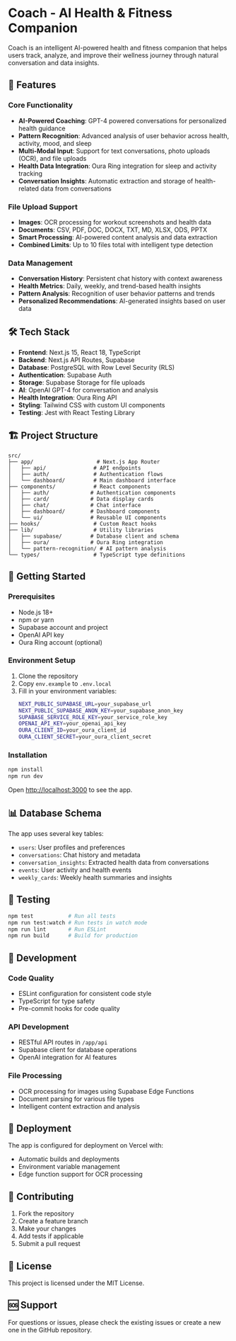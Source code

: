 # Coach - AI Health & Fitness Companion

Coach is an intelligent AI-powered health and fitness companion that helps users track, analyze, and improve their wellness journey through natural conversation and data insights.

## 🚀 Features

### Core Functionality

- **AI-Powered Coaching**: GPT-4 powered conversations for personalized health guidance
- **Pattern Recognition**: Advanced analysis of user behavior across health, activity, mood, and sleep
- **Multi-Modal Input**: Support for text conversations, photo uploads (OCR), and file uploads
- **Health Data Integration**: Oura Ring integration for sleep and activity tracking
- **Conversation Insights**: Automatic extraction and storage of health-related data from conversations

### File Upload Support

- **Images**: OCR processing for workout screenshots and health data
- **Documents**: CSV, PDF, DOC, DOCX, TXT, MD, XLSX, ODS, PPTX
- **Smart Processing**: AI-powered content analysis and data extraction
- **Combined Limits**: Up to 10 files total with intelligent type detection

### Data Management

- **Conversation History**: Persistent chat history with context awareness
- **Health Metrics**: Daily, weekly, and trend-based health insights
- **Pattern Analysis**: Recognition of user behavior patterns and trends
- **Personalized Recommendations**: AI-generated insights based on user data

## 🛠 Tech Stack

- **Frontend**: Next.js 15, React 18, TypeScript
- **Backend**: Next.js API Routes, Supabase
- **Database**: PostgreSQL with Row Level Security (RLS)
- **Authentication**: Supabase Auth
- **Storage**: Supabase Storage for file uploads
- **AI**: OpenAI GPT-4 for conversation and analysis
- **Health Integration**: Oura Ring API
- **Styling**: Tailwind CSS with custom UI components
- **Testing**: Jest with React Testing Library

## 🏗 Project Structure

```
src/
├── app/                    # Next.js App Router
│   ├── api/               # API endpoints
│   ├── auth/              # Authentication flows
│   └── dashboard/         # Main dashboard interface
├── components/            # React components
│   ├── auth/             # Authentication components
│   ├── card/             # Data display cards
│   ├── chat/             # Chat interface
│   ├── dashboard/        # Dashboard components
│   └── ui/               # Reusable UI components
├── hooks/                 # Custom React hooks
├── lib/                   # Utility libraries
│   ├── supabase/         # Database client and schema
│   ├── oura/             # Oura Ring integration
│   └── pattern-recognition/ # AI pattern analysis
└── types/                 # TypeScript type definitions
```

## 🚀 Getting Started

### Prerequisites

- Node.js 18+
- npm or yarn
- Supabase account and project
- OpenAI API key
- Oura Ring account (optional)

### Environment Setup

1. Clone the repository
2. Copy `env.example` to `.env.local`
3. Fill in your environment variables:
   ```bash
   NEXT_PUBLIC_SUPABASE_URL=your_supabase_url
   NEXT_PUBLIC_SUPABASE_ANON_KEY=your_supabase_anon_key
   SUPABASE_SERVICE_ROLE_KEY=your_service_role_key
   OPENAI_API_KEY=your_openai_api_key
   OURA_CLIENT_ID=your_oura_client_id
   OURA_CLIENT_SECRET=your_oura_client_secret
   ```

### Installation

```bash
npm install
npm run dev
```

Open [http://localhost:3000](http://localhost:3000) to see the app.

## 📊 Database Schema

The app uses several key tables:

- `users`: User profiles and preferences
- `conversations`: Chat history and metadata
- `conversation_insights`: Extracted health data from conversations
- `events`: User activity and health events
- `weekly_cards`: Weekly health summaries and insights

## 🧪 Testing

```bash
npm test           # Run all tests
npm run test:watch # Run tests in watch mode
npm run lint       # Run ESLint
npm run build      # Build for production
```

## 🔧 Development

### Code Quality

- ESLint configuration for consistent code style
- TypeScript for type safety
- Pre-commit hooks for code quality

### API Development

- RESTful API routes in `/app/api`
- Supabase client for database operations
- OpenAI integration for AI features

### File Processing

- OCR processing for images using Supabase Edge Functions
- Document parsing for various file types
- Intelligent content extraction and analysis

## 🚀 Deployment

The app is configured for deployment on Vercel with:

- Automatic builds and deployments
- Environment variable management
- Edge function support for OCR processing

## 🤝 Contributing

1. Fork the repository
2. Create a feature branch
3. Make your changes
4. Add tests if applicable
5. Submit a pull request

## 📝 License

This project is licensed under the MIT License.

## 🆘 Support

For questions or issues, please check the existing issues or create a new one in the GitHub repository.

